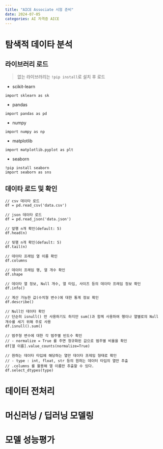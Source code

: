 ```yaml
---
title: "AICE Associate 시험 준비"
date: 2024-07-05
categories: AI 자격증 AICE
---
```

# 탐색적 데이타 분석
## 라이브러리 로드
> 없는 라이브러리는 `!pip install`로 설치 후 로드

- scikit-learn
```
import sklearn as sk
```
- pandas
```
import pandas as pd
```
- numpy
```
import numpy as np
```
- matplotlib
```
import matplotlib.pyplot as plt
```
- seaborn
```
!pip install seaborn
import seaborn as sns
```

## 데이타 로드 및 확인
```
// csv 데이타 로드
df = pd.read_csv('data.csv')

// json 데이타 로드
df = pd.read_json('data.json')

// 앞행 n개 확인(default: 5)
df.head(n)

// 뒷행 n개 확인(default: 5)
df.tail(n)

// 데이타 프레임 열 이름 확인
df.columns

// 데이터 프레임 행, 열 개수 확인
df.shape

// 데이타 열 정보, Null 개수, 열 타입, 사이즈 등의 데이타 프레임 정보 확인
df.info()

// 계산 가능한 값(수치형 변수)에 대한 통계 정보 확인
df.describe()

// Null인 데이타 확인
// 단순히 isnull() 만 사용하기도 하지만 sum()과 함께 사용하여 행이나 열별로의 Null개수를 세기 위해 주로 사용
df.isnull().sum()

// 범주형 변수에 대한 각 범주별 빈도수 확인
// - normalize = True 를 주면 정규화된 값으로 범주별 비율을 확인
df[열 이름].value_counts(normalize=True)

// 원하는 데이타 타입에 해당하는 열만 데이타 프레임 형태로 확인
// - type : int, float, str 등의 원하는 데이터 타입의 열만 추출
// .columns 를 활용해 열 이름만 추출할 수 있다.
df.select_dtypes(type)

```

# 데이터 전처리

# 머신러닝 / 딥러닝 모델링

# 모델 성능평가